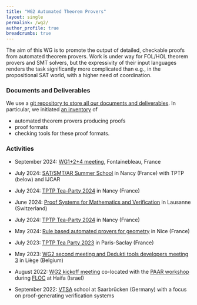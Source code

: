 ```yaml
---
title: "WG2 Automated Theorem Provers"
layout: single
permalink: /wg2/
author_profile: true
breadcrumbs: true
---
```


The aim of this WG is to promote the output of detailed, checkable proofs from
automated theorem provers. Work is under way for FOL/HOL theorem provers and
SMT solvers, but the expressivity of their input languages renders the task
significantly more complicated than e.g., in the propositional SAT world, with
a higher need of coordination.

### Documents and Deliverables

We use a [git repository to store all our documents and deliverables](https://github.com/EuroProofNet/ATP).  In particular, we initiated [an inventory](https://github.com/EuroProofNet/ATP/wiki) of
* automated theorem provers producing proofs
* proof formats
* checking tools for these proof formats.

### Activities

* September 2024: [WG1+2+4 meeting](../Fontainebleau24), Fontainebleau, France

* July 2024: [SAT/SMT/AR Summer School](https://sat-smt-ar-school.gitlab.io/www/2024/) in Nancy (France) with TPTP (below) and IJCAR

* July 2024: [TPTP Tea-Party 2024](https://www.tptp.org/TPTP/TPTPTParty/2024/) in Nancy (France)

* June 2024: [Proof Systems for Mathematics and Verification](https://proofs.swiss/ps/2024/) in Lausanne (Switzerland)

* July 2024: [TPTP Tea-Party 2024](https://www.tptp.org/TPTP/TPTPTParty/2024/) in Nancy (France)

* May 2024: [Rule based automated provers for geometry](https://europroofnet.github.io/wg2-geo24/) in Nice (France)

* July 2023: [TPTP Tea Party 2023](https://europroofnet.github.io/tptp23-meeting/) in Paris-Saclay (France)

* May 2023: [WG2 second meeting and Dedukti tools developers meeting 3](https://europroofnet.github.io/dk-meeting3/) in Liège (Belgium)

* August 2022: [WG2 kickoff meeting](https://europroofnet.github.io/wg2-meeting1/) co-located with the [PAAR workshop](https://paar2022.github.io/) during [FLOC](https://www.floc2022.org/) at Haifa (Israel)

* September 2022: [VTSA](https://resources.mpi-inf.mpg.de/departments/rg1/conferences/vtsa22/) school at Saarbrücken (Germany) with a focus on proof-generating verification systems
